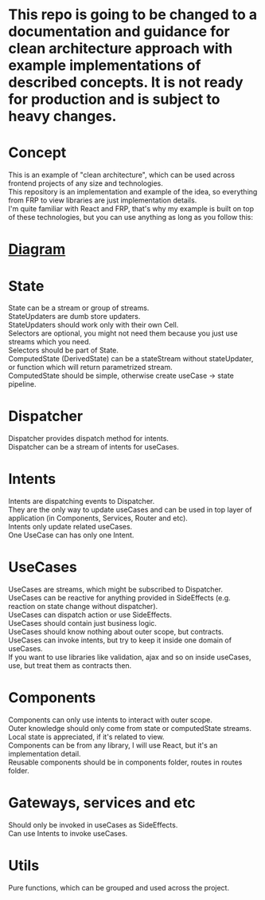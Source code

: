 # This repo is going to be changed to a documentation and guidance for clean architecture approach with example implementations of described concepts. It is not ready for production and is subject to heavy changes.

# Concept

This is an example of "clean architecture", which can be used across frontend projects of any size and technologies.  
This repository is an implementation and example of the idea, so everything from FRP to view libraries are just implementation details.  
I'm quite familiar with React and FRP, that's why my example is built on top of these technologies, but you can use anything as long as you follow this:

# [Diagram](https://drive.google.com/file/d/1H87X78EfpOGstN7St-Y4Ytgk-UokJ08M/view?usp=sharing)

# State

State can be a stream or group of streams.  
StateUpdaters are dumb store updaters.  
StateUpdaters should work only with their own Cell.  
Selectors are optional, you might not need them because you just use streams which you need.  
Selectors should be part of State.  
ComputedState (DerivedState) can be a stateStream without stateUpdater, or function which will return parametrized stream.  
ComputedState should be simple, otherwise create useCase -> state pipeline.

# Dispatcher

Dispatcher provides dispatch method for intents.  
Dispatcher can be a stream of intents for useCases.

# Intents

Intents are dispatching events to Dispatcher.  
They are the only way to update useCases and can be used in top layer of application (in Components, Services, Router and etc).  
Intents only update related useCases.  
One UseCase can has only one Intent.

# UseCases

UseCases are streams, which might be subscribed to Dispatcher.  
UseCases can be reactive for anything provided in SideEffects (e.g. reaction on state change without dispatcher).  
UseCases can dispatch action or use SideEffects.  
UseCases should contain just business logic.  
UseCases should know nothing about outer scope, but contracts.  
UseCases can invoke intents, but try to keep it inside one domain of useCases.  
If you want to use libraries like validation, ajax and so on inside useCases, use, but treat them as contracts then.

# Components

Components can only use intents to interact with outer scope.  
Outer knowledge should only come from state or computedState streams.  
Local state is appreciated, if it's related to view.  
Components can be from any library, I will use React, but it's an implementation detail.  
Reusable components should be in components folder, routes in routes folder.

# Gateways, services and etc

Should only be invoked in useCases as SideEffects.  
Can use Intents to invoke useCases.

# Utils

Pure functions, which can be grouped and used across the project.
